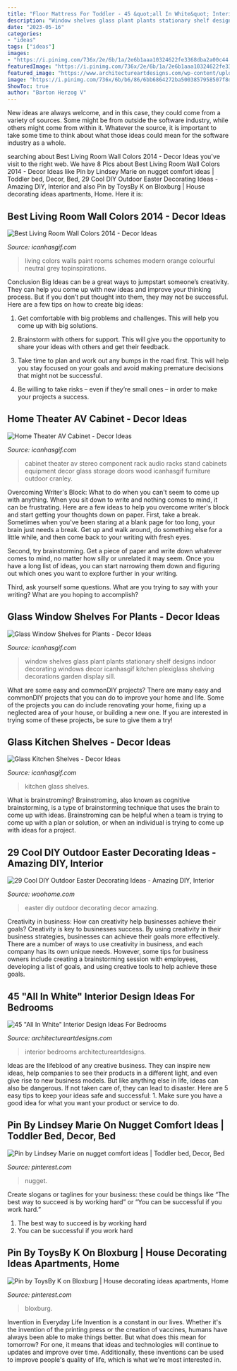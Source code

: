 ```yaml
---
title: "Floor Mattress For Toddler - 45 &quot;all In White&quot; Interior Design Ideas For Bedrooms"
description: "Window shelves glass plant plants stationary shelf designs indoor decorating windows decor icanhasgif kitchen plexiglass shelving decorations garden display sill"
date: "2023-05-16"
categories:
- "ideas"
tags: ["ideas"]
images:
- "https://i.pinimg.com/736x/2e/6b/1a/2e6b1aaa10324622fe3368dba2a00c44.jpg"
featuredImage: "https://i.pinimg.com/736x/2e/6b/1a/2e6b1aaa10324622fe3368dba2a00c44.jpg"
featured_image: "https://www.architectureartdesigns.com/wp-content/uploads/2013/04/ArchitectureArtDesigns-2722.jpg"
image: "https://i.pinimg.com/736x/6b/b6/86/6bb6864272ba5003857958507f8d0ea3.jpg"
ShowToc: true
author: "Barton Herzog V"
---
```



New ideas are always welcome, and in this case, they could come from a variety of sources. Some might be from outside the software industry, while others might come from within it. Whatever the source, it is important to take some time to think about what those ideas could mean for the software industry as a whole.

	

		
searching about Best Living Room Wall Colors 2014 - Decor Ideas you've visit to the right web. We have 8 Pics about Best Living Room Wall Colors 2014 - Decor Ideas like Pin by Lindsey Marie on nugget comfort ideas | Toddler bed, Decor, Bed, 29 Cool DIY Outdoor Easter Decorating Ideas - Amazing DIY, Interior and also Pin by ToysBy K on Bloxburg | House decorating ideas apartments, Home. Here it is:
		
    
## Best Living Room Wall Colors 2014 - Decor Ideas

<img loading=lazy src="https://www.icanhasgif.com/wp-content/uploads/2014/11/Best-Living-Room-Wall-Colors-2014.jpg" onerror="this.onerror=null;this.src='https://tse2.mm.bing.net/th?id=OIP.7gMknVq3IaWTRSiYWWHtCgHaF6&amp;pid=15.1';" alt="Best Living Room Wall Colors 2014 - Decor Ideas">

_Source: icanhasgif.com_

>living colors walls paint rooms schemes modern orange colourful neutral grey topinspirations. 

	

Conclusion
Big Ideas can be a great ways to jumpstart someone’s creativity. They can help you come up with new ideas and improve your thinking process. But if you don’t put thought into them, they may not be successful. Here are a few tips on how to create big ideas:
1. Get comfortable with big problems and challenges. This will help you come up with big solutions.

2. Brainstorm with others for support. This will give you the opportunity to share your ideas with others and get their feedback.

3. Take time to plan and work out any bumps in the road first. This will help you stay focused on your goals and avoid making premature decisions that might not be successful.

4. Be willing to take risks – even if they’re small ones – in order to make your projects a success.

    
## Home Theater AV Cabinet - Decor Ideas

<img loading=lazy src="https://www.icanhasgif.com/wp-content/uploads/2015/01/Home-Theater-AV-Cabinet.jpg" onerror="this.onerror=null;this.src='https://tse3.mm.bing.net/th?id=OIP.U6Fy4SHBDp68srM-ue8ceAHaLJ&amp;pid=15.1';" alt="Home Theater AV Cabinet - Decor Ideas">

_Source: icanhasgif.com_

>cabinet theater av stereo component rack audio racks stand cabinets equipment decor glass storage doors wood icanhasgif furniture outdoor cranley. 

	

Overcoming Writer's Block: What to do when you can't seem to come up with anything.
When you sit down to write and nothing comes to mind, it can be frustrating. Here are a few ideas to help you overcome writer's block and start getting your thoughts down on paper.
First, take a break. Sometimes when you've been staring at a blank page for too long, your brain just needs a break. Get up and walk around, do something else for a little while, and then come back to your writing with fresh eyes.

Second, try brainstorming. Get a piece of paper and write down whatever comes to mind, no matter how silly or unrelated it may seem. Once you have a long list of ideas, you can start narrowing them down and figuring out which ones you want to explore further in your writing.

Third, ask yourself some questions. What are you trying to say with your writing? What are you hoping to accomplish?

    
## Glass Window Shelves For Plants - Decor Ideas

<img loading=lazy src="https://www.icanhasgif.com/wp-content/uploads/2016/06/Glass-Window-Shelves-for-Plants-768x1024.jpg" onerror="this.onerror=null;this.src='https://tse1.mm.bing.net/th?id=OIP.ygb27AyNaJfv_QyTcChxugHaJ4&amp;pid=15.1';" alt="Glass Window Shelves for Plants - Decor Ideas">

_Source: icanhasgif.com_

>window shelves glass plant plants stationary shelf designs indoor decorating windows decor icanhasgif kitchen plexiglass shelving decorations garden display sill. 

	

What are some easy and commonDIY projects?
There are many easy and commonDIY projects that you can do to improve your home and life. Some of the projects you can do include renovating your home, fixing up a neglected area of your house, or building a new one. If you are interested in trying some of these projects, be sure to give them a try!

    
## Glass Kitchen Shelves - Decor Ideas

<img loading=lazy src="https://www.icanhasgif.com/wp-content/uploads/2016/06/Glass-Kitchen-Shelves.jpg" onerror="this.onerror=null;this.src='https://tse4.mm.bing.net/th?id=OIP.mLkyGNL9ejp-s_0QvupOnwHaJ4&amp;pid=15.1';" alt="Glass Kitchen Shelves - Decor Ideas">

_Source: icanhasgif.com_

>kitchen glass shelves. 

	

What is brainstroming?
Brainstroming, also known as cognitive brainstorming, is a type of brainstorming technique that uses the brain to come up with ideas. Brainstroming can be helpful when a team is trying to come up with a plan or solution, or when an individual is trying to come up with ideas for a project.

    
## 29 Cool DIY Outdoor Easter Decorating Ideas - Amazing DIY, Interior

<img loading=lazy src="https://www.woohome.com/wp-content/uploads/2016/03/Easter-Outdoor-Decor-Ideas-31.jpg" onerror="this.onerror=null;this.src='https://tse3.mm.bing.net/th?id=OIP.pTUs8G48FTPjfWB04NK5OgHaJ3&amp;pid=15.1';" alt="29 Cool DIY Outdoor Easter Decorating Ideas - Amazing DIY, Interior">

_Source: woohome.com_

>easter diy outdoor decorating decor amazing. 

	

Creativity in business: How can creativity help businesses achieve their goals?
Creativity is key to businesses success. By using creativity in their business strategies, businesses can achieve their goals more effectively. There are a number of ways to use creativity in business, and each company has its own unique needs. However, some tips for business owners include creating a brainstorming session with employees, developing a list of goals, and using creative tools to help achieve these goals.

    
## 45 &quot;All In White&quot; Interior Design Ideas For Bedrooms

<img loading=lazy src="https://www.architectureartdesigns.com/wp-content/uploads/2013/04/ArchitectureArtDesigns-2722.jpg" onerror="this.onerror=null;this.src='https://tse2.mm.bing.net/th?id=OIP.dxaX8g4WKUAmxDCna7MXlAHaK7&amp;pid=15.1';" alt="45 &quot;All In White&quot; Interior Design Ideas For Bedrooms">

_Source: architectureartdesigns.com_

>interior bedrooms architectureartdesigns. 

	

Ideas are the lifeblood of any creative business. They can inspire new ideas, help companies to see their products in a different light, and even give rise to new business models. But like anything else in life, ideas can also be dangerous. If not taken care of, they can lead to disaster. Here are 5 easy tips to keep your ideas safe and successful: 1. Make sure you have a good idea for what you want your product or service to do.

    
## Pin By Lindsey Marie On Nugget Comfort Ideas | Toddler Bed, Decor, Bed

<img loading=lazy src="https://i.pinimg.com/736x/6b/b6/86/6bb6864272ba5003857958507f8d0ea3.jpg" onerror="this.onerror=null;this.src='https://tse1.mm.bing.net/th?id=OIP.wuxlWK-QEMnh4iaSbndiRQHaJ3&amp;pid=15.1';" alt="Pin by Lindsey Marie on nugget comfort ideas | Toddler bed, Decor, Bed">

_Source: pinterest.com_

>nugget. 

	

Create slogans or taglines for your business: these could be things like “The best way to succeed is by working hard” or “You can be successful if you work hard.”
1. The best way to succeed is by working hard 
2. You can be successful if you work hard 

    
## Pin By ToysBy K On Bloxburg | House Decorating Ideas Apartments, Home

<img loading=lazy src="https://i.pinimg.com/736x/2e/6b/1a/2e6b1aaa10324622fe3368dba2a00c44.jpg" onerror="this.onerror=null;this.src='https://tse4.mm.bing.net/th?id=OIP.jqQzDTmZlJKJ1jjPHt_xAQHaD3&amp;pid=15.1';" alt="Pin by ToysBy K on Bloxburg | House decorating ideas apartments, Home">

_Source: pinterest.com_

>bloxburg. 

	

Invention in Everyday Life
Invention is a constant in our lives. Whether it's the invention of the printing press or the creation of vaccines, humans have always been able to make things better. But what does this mean for tomorrow? For one, it means that ideas and technologies will continue to updates and improve over time. Additionally, these inventions can be used to improve people's quality of life, which is what we're most interested in.

